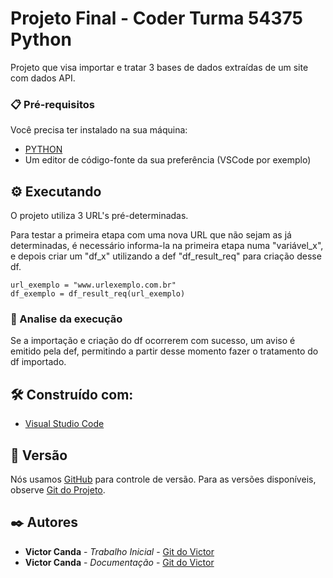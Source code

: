 # Projeto Final - Coder Turma 54375 Python

Projeto que visa importar e tratar 3 bases de dados extraídas de um site com dados API.


### 📋 Pré-requisitos

Você precisa ter instalado na sua máquina:
* [PYTHON](https://www.python.org/downloads/release/python-3122/)
* Um editor de código-fonte da sua preferência (VSCode por exemplo)


## ⚙️ Executando

O projeto utiliza 3 URL's pré-determinadas.

Para testar a primeira etapa com uma nova URL que não sejam as já determinadas, é necessário informa-la na primeira etapa numa "variável_x", e depois criar um "df_x" utilizando a def "df_result_req" para criação desse df.

```
url_exemplo = "www.urlexemplo.com.br"
df_exemplo = df_result_req(url_exemplo)
```

### 🔩 Analise da execução

Se a importação e criação do df ocorrerem com sucesso, um aviso é emitido pela def, permitindo a partir desse momento fazer o tratamento do df importado.


## 🛠️ Construído com:

* [Visual Studio Code](https://code.visualstudio.com/)


## 📌 Versão

Nós usamos [GitHub](https://github.com/) para controle de versão. Para as versões disponíveis, observe [Git do Projeto](https://github.com/victorcanda22/ExercicioCoder). 

## ✒️ Autores

* **Victor Canda** - *Trabalho Inicial* - [Git do Victor](https://github.com/victorcanda22/)
* **Victor Canda** - *Documentação* - [Git do Victor](https://github.com/victorcanda22/)